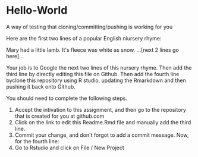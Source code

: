 # Hello-World
A way of testing that cloning/committing/pushing is working for you

Here are the first two lines of a popular English niursery rhyme:

Mary had a little lamb.
It's fleece was white as snow.
...[next 2 lines go here]...

Your job is to Google the next two lines of this nursery rhyme.
Then add the third line by directly editing this file on Github.
Then add the fourth line byclone this repository using R studio, updating the Rmarkdown and then pushing it back onto Github.

You should need to complete the following steps.
1. Accept the intivation to this assignment, and then go to the repository that is created for you at github.com
2. Click on the link to edit this Readme.Rmd file and manually add the third line.
3. Commit your change, and don't forgot to add a commit message.
Now, for the fourth line:
4. Go to Rstudio and click on File / New Project
